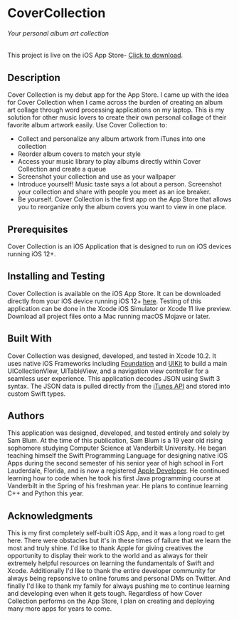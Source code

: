 # CoverCollection
###### Your personal album art collection
This project is live on the iOS App Store- [Click to download](https://apps.apple.com/us/app/cover-collection/id1448067875).

## Description
Cover Collection is my debut app for the App Store. I came up with the idea for Cover Collection when I came across the burden of creating an album art collage through word processing applications on my laptop. This is my solution for other music lovers to create their own personal collage of their favorite album artwork easily.
Use Cover Collection to:

- Collect and personalize any album artwork from iTunes into one collection
- Reorder album covers to match your style
- Access your music library to play albums directly within Cover Collection and create a queue
- Screenshot your collection and use as your wallpaper
- Introduce yourself! Music taste says a lot about a person. Screenshot your collection and share with people you meet as an ice breaker.
- Be yourself. Cover Collection is the first app on the App Store that allows you to reorganize only the album covers you want to view in one place.

## Prerequisites
Cover Collection is an iOS Application that is designed to run on iOS devices running iOS 12+. 

## Installing and Testing
Cover Collection is available on the iOS App Store. It can be downloaded directly from your iOS device running iOS 12+ [here](https://apps.apple.com/us/app/cover-collection/id1448067875). Testing of this application can be done in the Xcode iOS Simulator or Xcode 11 live preview. Download all project files onto a Mac running macOS Mojave or later.

## Built With
Cover Collection was designed, developed, and tested in Xcode 10.2. It uses native iOS Frameworks including [Foundation](https://developer.apple.com/documentation/foundation) and [UIKit](https://developer.apple.com/documentation/uikit) to build a main UICollectionVIew, UITableView, and a navigation view controller for a seamless user experience. This application decodes JSON using Swift 3 syntax. The JSON data is pulled directly from the [iTunes API](https://affiliate.itunes.apple.com/resources/documentation/itunes-store-web-service-search-api/) and stored into custom Swift types.

## Authors
This application was designed, developed, and tested entirely and solely by Sam Blum. At the time of this publication, Sam Blum is a 19 year old rising sophomore studying Computer Science at Vanderbilt University. He began teaching himself the Swift Programming Language for designing native iOS Apps during the second semester of his senior year of high school in Fort Lauderdale, Florida, and is now a registered [Apple Developer](https://apps.apple.com/us/developer/sam-blum/id1448067874). He continued learning how to code when he took his first Java programming course at Vanderbilt in the Spring of his freshman year. He plans to continue learning C++ and Python this year.

## Acknowledgments
This is my first completely self-built iOS App, and it was a long road to get here. There were obstacles but it's in these times of failure that we learn the most and truly shine. I'd like to thank Apple for giving creatives the opportunity to display their work to the world and as always for their extremely helpful resources on learning the fundamentals of Swift and Xcode. Additionally I'd like to thank the entire developer community for always being repsonsive to online forums and personal DMs on Twitter. And finally I'd like to thank my family for always pushing me to continue learning and developing even when it gets tough.
Regardless of how Cover Collection performs on the App Store, I plan on creating and deploying many more apps for years to come.
